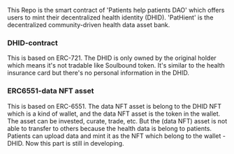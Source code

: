 This Repo is the smart contract of 'Patients help patients DAO' which offers users to mint their decentralized health identity (DHID). 
'PatHient' is the decentralized community-driven health data asset bank.

### DHID-contract
This is based on ERC-721. The DHID is only owned by the original holder which means it's not tradable like Soulbound token. It's similar to the health insurance card but there's no personal information in the DHID. 
  
### ERC6551-data NFT asset
This is based on ERC-6551. The data NFT asset is belong to the DHID NFT which is a kind of wallet, and the data NFT asset is the token in the wallet. The asset can be invested, curate, trade, etc. But the (data NFT) asset is not able to transfer to others because the health data is belong to patients. Patients can upload data and mint it as the NFT which belong to the wallet - DHID. Now this part is still in developing.
